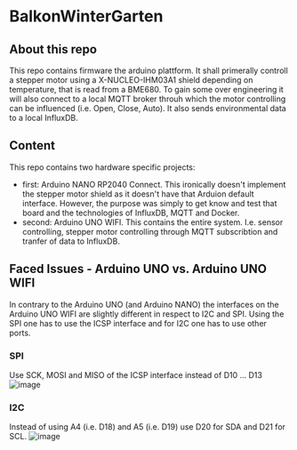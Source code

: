 # BalkonWinterGarten

## About this repo
This repo contains firmware the arduino plattform. It shall primerally controll a stepper motor using a X-NUCLEO-IHM03A1 shield depending on temperature, that is read from a BME680.
To gain some over engineering it will also connect to a local MQTT broker throuh which the motor controlling can be influenced (i.e. Open, Close, Auto). It also sends environmental data to a local InfluxDB.

## Content
This repo contains two hardware specific projects:
 - first: Arduino NANO RP2040 Connect. This ironically doesn't implement the stepper motor shield as it doesn't have that Arduion default interface. However, the purpose was simply to get know and test that board and the technologies of InfluxDB, MQTT and Docker.
 - second: Arduino UNO WIFI. This contains the entire system. I.e. sensor controlling, stepper motor controlling through MQTT subscribtion and tranfer of data to InfluxDB.
 
## Faced Issues - Arduino UNO vs. Arduino UNO WIFI
In contrary to the Arduino UNO (and Arduino NANO) the interfaces on the Arduino UNO WIFI are slightly different in respect to I2C and SPI. Using the SPI one has to use the ICSP interface and for I2C one has to use other ports.
### SPI
Use SCK, MOSI and MISO of the ICSP interface instead of D10 ... D13
![image](https://user-images.githubusercontent.com/25708993/229466985-0011e3c3-9bf6-434c-942e-5006addbeef8.png)


### I2C
Instead of using A4 (i.e. D18) and A5 (i.e. D19) use D20 for SDA and D21 for SCL.
![image](https://user-images.githubusercontent.com/25708993/229468038-f914c920-033d-463b-8e65-342af5bd1806.png)
